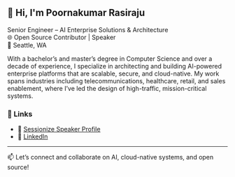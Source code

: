 ## 👋 Hi, I'm Poornakumar Rasiraju

Senior Engineer – AI Enterprise Solutions & Architecture  
🌐 Open Source Contributor | Speaker  
📍 Seattle, WA

With a bachelor’s and master’s degree in Computer Science and over a decade of experience, I specialize in architecting and building AI-powered enterprise platforms that are scalable, secure, and cloud-native. My work spans industries including telecommunications, healthcare, retail, and sales enablement, where I’ve led the design of high-traffic, mission-critical systems.

### 🔗 Links

- 🎤 [Sessionize Speaker Profile](https://sessionize.com/poornakumar-rasiraju/)
- 💼 [LinkedIn](https://www.linkedin.com/in/poornakumar-rasiraju-50a753122)

---

📫 Let’s connect and collaborate on AI, cloud-native systems, and open source!
